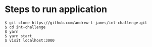 # Steps to run application

```
$ git clone https://github.com/andrew-t-james/int-challenge.git
$ cd int-challenge
$ yarn
$ yarn start
$ visit localhost:3000
```
